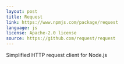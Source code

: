 ```yaml
---
layout: post
title: Request
link: https://www.npmjs.com/package/request
language: js
license: Apache-2.0 license
source: https://github.com/request/request
---
```


Simplified HTTP request client for Node.js
